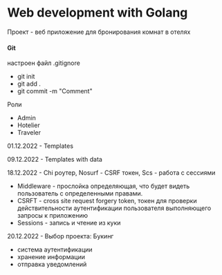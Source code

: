 # Web development with Golang

Проект - веб приложение для бронирования комнат в отелях

#### Git
настроен файл .gitignore

- git init
- git add .
- git commit -m "Comment"

Роли
- Admin
- Hotelier
- Traveler

01.12.2022 - Templates

09.12.2022 - Templates with data

18.12.2022 - Chi роутер, Nosurf - CSRF токен, Scs - работа с сессиями
- Middleware - прослойка определяющая, что будет видеть пользователь с определенными правами.
- CSRFT - cross site request forgery token, токен для проверки действительности аутентификации пользователя выполняющего запросы к приложению
- Sessions - запись и чтение из куки

20.12.2022 - Выбор проекта: Букинг
- система аутентификации
- хранение информации
- отправка уведомлений